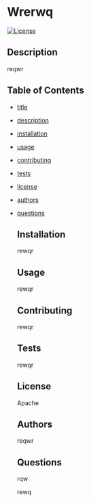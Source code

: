 
  # Wrerwq

  [![License](https://img.shields.io/badge/License-Apache_2.0-blue.svg)](https://opensource.org/licenses/Apache-2.0)

  ## Description
  reqwr

  ## Table of Contents
  * [title](#title)
* [description](#description)
* [installation](#installation)
* [usage](#usage)
* [contributing](#contributing)
* [tests](#tests)
* [license](#license)
* [authors](#authors)
* [questions](#questions)


  ## Installation
  rewqr

  ## Usage
  rewqr

  ## Contributing
  rewqr

  ## Tests
  rewqr

  ## License
  Apache

  ## Authors
  reqwr

  ## Questions
  rqw

  rewq
